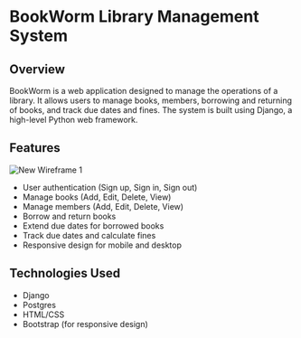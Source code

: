 # BookWorm Library Management System

## Overview

BookWorm is a web application designed to manage the operations of a library. It allows users to manage books, members, borrowing and returning of books, and track due dates and fines. The system is built using Django, a high-level Python web framework.

## Features
![New Wireframe 1](https://github.com/user-attachments/assets/8753ee23-ec29-4cf7-b722-bf52619deaab)

- User authentication (Sign up, Sign in, Sign out)
- Manage books (Add, Edit, Delete, View)
- Manage members (Add, Edit, Delete, View)
- Borrow and return books
- Extend due dates for borrowed books
- Track due dates and calculate fines
- Responsive design for mobile and desktop

## Technologies Used

- Django
- Postgres
-  HTML/CSS
- Bootstrap (for responsive design)

